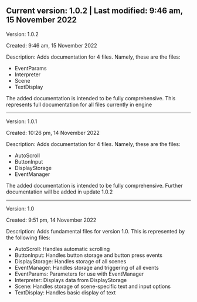 Current version: 1.0.2 | Last modified: 9:46 am, 15 November 2022
---
Version: 1.0.2

Created: 9:46 am, 15 November 2022

Description: Adds documentation for 4 files. Namely, these are the files:
- EventParams
- Interpreter
- Scene
- TextDisplay

The added documentation is intended to be fully comprehensive. This represents full documentation for all files currently in engine

---
Version: 1.0.1

Created: 10:26 pm, 14 November 2022

Description: Adds documentation for 4 files. Namely, these are the files:
- AutoScroll
- ButtonInput
- DisplayStorage
- EventManager

The added documentation is intended to be fully comprehensive. Further documentation will be added in update 1.0.2

---
Version: 1.0

Created: 9:51 pm, 14 November 2022

Description: Adds fundamental files for version 1.0. This is represented by the following files:
- AutoScroll: Handles automatic scrolling
- ButtonInput: Handles button storage and button press events
- DisplayStorage: Handles storage of all scenes
- EventManager: Handles storage and triggering of all events
- EventParams: Parameters for use with EventManager
- Interpreter: Displays data from DisplayStorage
- Scene: Handles storage of scene-specific text and input options
- TextDisplay: Handles basic display of text
